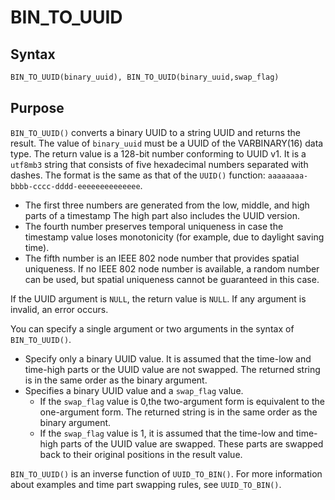 # BIN_TO_UUID

## Syntax

```sql
BIN_TO_UUID(binary_uuid), BIN_TO_UUID(binary_uuid,swap_flag)
```

## Purpose

`BIN_TO_UUID()` converts a binary UUID to a string UUID and returns the result. The value of `binary_uuid` must be a UUID of the VARBINARY(16) data type. The return value is a 128-bit number conforming to UUID v1. It is a `utf8mb3` string that consists of five hexadecimal numbers separated with dashes. The format is the same as that of the `UUID()` function: `aaaaaaaa-bbbb-cccc-dddd-eeeeeeeeeeeeee`.

- The first three numbers are generated from the low, middle, and high parts of a timestamp  The high part also includes the UUID version.
- The fourth number preserves temporal uniqueness in case the timestamp value loses monotonicity (for example, due to daylight saving time).
- The fifth number is an IEEE 802 node number that provides spatial uniqueness. If no IEEE 802 node number is available, a random number can be used, but spatial uniqueness cannot be guaranteed in this case.

If the UUID argument is `NULL`, the return value is `NULL`. If any argument is invalid, an error occurs.

You can specify a single argument or two arguments in the syntax of `BIN_TO_UUID()`.

- Specify only a binary UUID value. It is assumed that the time-low and time-high parts or the UUID value are not swapped. The returned string is in the same order as the binary argument.
- Specifies a binary UUID value and a `swap_flag` value.
   - If the `swap_flag` value is 0,the two-argument form is equivalent to the one-argument form. The returned string is in the same order as the binary argument.
   - If the `swap_flag` value is 1, it is assumed that the time-low and time-high parts of the UUID value are swapped. These parts are swapped back to their original positions in the result value.

`BIN_TO_UUID()` is an inverse function of `UUID_TO_BIN()`. For more information about examples and time part swapping rules, see `UUID_TO_BIN()`.
